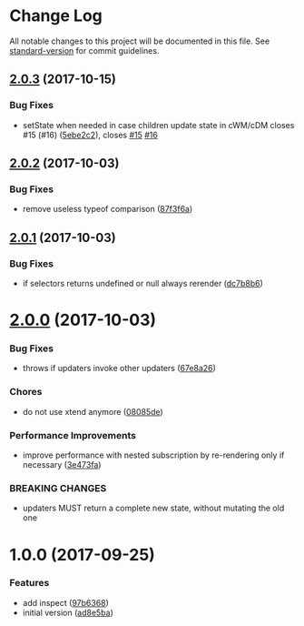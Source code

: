 # Change Log

All notable changes to this project will be documented in this file. See [standard-version](https://github.com/conventional-changelog/standard-version) for commit guidelines.

<a name="2.0.3"></a>
## [2.0.3](https://github.com/vesparny/statty/compare/v2.0.2...v2.0.3) (2017-10-15)


### Bug Fixes

* setState when needed in case children update state in cWM/cDM closes #15 (#16) ([5ebe2c2](https://github.com/vesparny/statty/commit/5ebe2c2)), closes [#15](https://github.com/vesparny/statty/issues/15) [#16](https://github.com/vesparny/statty/issues/16)



<a name="2.0.2"></a>
## [2.0.2](https://github.com/vesparny/statty/compare/v2.0.1...v2.0.2) (2017-10-03)


### Bug Fixes

* remove useless typeof comparison ([87f3f6a](https://github.com/vesparny/statty/commit/87f3f6a))



<a name="2.0.1"></a>
## [2.0.1](https://github.com/vesparny/statty/compare/v2.0.0...v2.0.1) (2017-10-03)


### Bug Fixes

* if selectors returns undefined or null always rerender ([dc7b8b6](https://github.com/vesparny/statty/commit/dc7b8b6))



<a name="2.0.0"></a>
# [2.0.0](https://github.com/vesparny/statty/compare/v1.0.0...v2.0.0) (2017-10-03)


### Bug Fixes

* throws if updaters invoke other updaters ([67e8a26](https://github.com/vesparny/statty/commit/67e8a26))


### Chores

* do not use xtend anymore ([08085de](https://github.com/vesparny/statty/commit/08085de))


### Performance Improvements

* improve performance with nested subscription by re-rendering only if necessary ([3e473fa](https://github.com/vesparny/statty/commit/3e473fa))


### BREAKING CHANGES

* updaters MUST return a complete new state, without
mutating the old one



<a name="1.0.0"></a>
# 1.0.0 (2017-09-25)


### Features

* add inspect ([97b6368](https://github.com/vesparny/statty/commit/97b6368))
* initial version ([ad8e5ba](https://github.com/vesparny/statty/commit/ad8e5ba))
